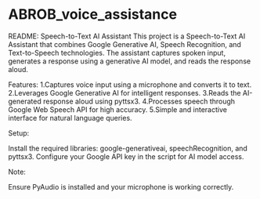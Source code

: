 # ABROB_voice_assistance
README: Speech-to-Text AI Assistant
This project is a Speech-to-Text AI Assistant that combines Google Generative AI, Speech Recognition, and Text-to-Speech technologies. The assistant captures spoken input, generates a response using a generative AI model, and reads the response aloud.

Features:
1.Captures voice input using a microphone and converts it to text.
2.Leverages Google Generative AI for intelligent responses.
3.Reads the AI-generated response aloud using pyttsx3.
4.Processes speech through Google Web Speech API for high accuracy.
5.Simple and interactive interface for natural language queries.

Setup:

Install the required libraries: google-generativeai, speechRecognition, and pyttsx3.
Configure your Google API key in the script for AI model access.

Note:

Ensure PyAudio is installed and your microphone is working correctly.

